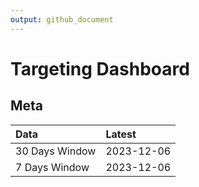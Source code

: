```yaml
---
output: github_document
---
```


# Targeting Dashboard



## Meta


|Data           |Latest     |
|:--------------|:----------|
|30 Days Window |2023-12-06 |
|7 Days Window  |2023-12-06 |
